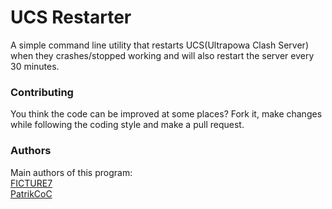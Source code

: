 # UCS Restarter
A simple command line utility that restarts UCS(Ultrapowa Clash Server) when they crashes/stopped working
and will also restart the server every 30 minutes.

### Contributing
You think the code can be improved at some places?
Fork it, make changes while following the coding style and
make a pull request.

### Authors
Main authors of this program: <br>
[FICTURE7](https://github.com/FICTURE7)<br>
[PatrikCoC](https://github.com/PatrikCoC)
